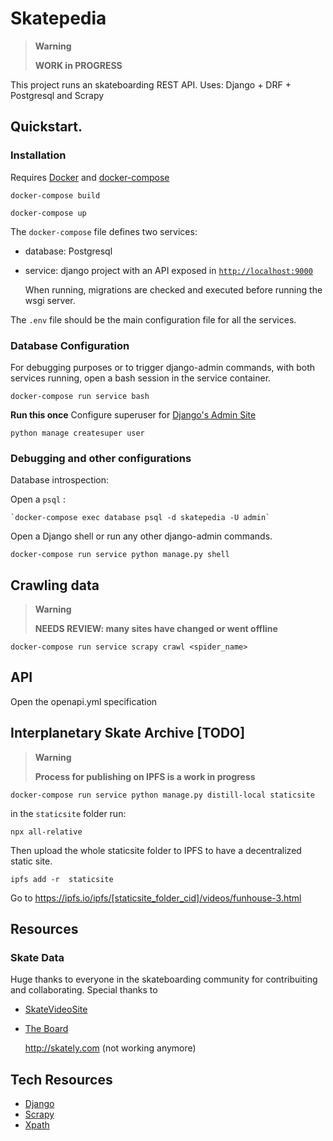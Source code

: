 # Skatepedia

> **Warning**
>
> **WORK in PROGRESS**

This project runs an skateboarding REST API.
Uses: Django + DRF + Postgresql and Scrapy

## Quickstart.

### Installation

Requires [Docker](https://www.docker.com/) and [docker-compose](https://docs.docker.com/compose/)


`docker-compose build`

`docker-compose up`

The `docker-compose` file defines two services:

- database: Postgresql

- service:  django project with an API exposed in <a href="http://localhost:9000"> `http://localhost:9000`</a>

    When running, migrations are checked and executed before running the wsgi server.

The `.env` file should be the main  configuration file for all the services.

### Database Configuration

For debugging purposes or to trigger django-admin commands, with both services running, open a bash session in the service container.

`docker-compose run service bash`

**Run this once**  Configure superuser for [Django's Admin Site](http://localhost:9000/admin)

`python manage createsuper user`

### Debugging and other configurations

Database introspection:

Open a `psql` :

    `docker-compose exec database psql -d skatepedia -U admin`

Open a Django shell or run any other django-admin commands.

`docker-compose run service python manage.py shell`


## Crawling data

> **Warning**
>
> **NEEDS REVIEW: many sites have changed or went offline**

`docker-compose run service scrapy crawl <spider_name>`

## API

Open the openapi.yml specification

## Interplanetary Skate Archive [TODO]

> **Warning**
>
> **Process for publishing on IPFS is a work in progress**

`docker-compose run service python manage.py distill-local staticsite`

in the `staticsite` folder run:

`npx all-relative`

Then upload the whole staticsite folder to IPFS to have a decentralized static site.

`ipfs add -r  staticsite`

Go to https://ipfs.io/ipfs/[staticsite_folder_cid]/videos/funhouse-3.html

## Resources

### Skate Data

Huge thanks to everyone in the skateboarding community for contribuiting and collaborating.
Special thanks to

- [SkateVideoSite](http://www.skatevideosite.com)
- [The Board](https://theboardr.com/)

  http://skately.com (not working anymore)



## Tech Resources

- [Django](https://docs.djangoproject.com/)
- [Scrapy](https://doc.scrapy.org/)
- [Xpath](https://devhints.io/xpath)
